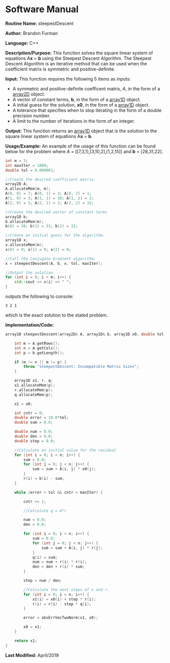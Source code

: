 # Software Manual

**Routine Name:** steepestDescent

**Author:** Brandon Furman

**Language:** C++

**Description/Purpose:** This function solves the square linear system of equations A**x** = **b** using the Steepest Descent Algorithm. The Steepest Descent Algorithm is an iterative method that can be used when the coefficient matrix is symmetric and positive-definite.

**Input:** This function requires the following 5 items as inputs:

- A symmetric and positive-definite coefficent matrix, *A*, in the form of a [array2D](https://brandonfurman.github.io/math5610/SoftwareManual/DataStructures/array2D) object.
- A vector of constant terms, **b**, in the form of a [array1D](https://brandonfurman.github.io/math5610/SoftwareManual/DataStructures/array1D) object. 
- A initial guess for the solution, **x0**, in the form of a [array1D](https://brandonfurman.github.io/math5610/SoftwareManual/DataStructures/array1D) object.
- A tolerance that specifies when to stop iterating in the form of a double precision number.
- A limit to the number of iterations in the form of an integer. 

**Output:** This function returns an [array1D](https://brandonfurman.github.io/math5610/SoftwareManual/DataStructures/array1D) object that is the solution to the square linear system of equations A**x** = **b**. 

**Usage/Example:** An example of the usage of this function can be found below for the problem where *A* = [[7,3,1],[3,10,2],[1,2,15]] and **b** = [28,31,22].
```cpp
int m = 3;
int maxIter = 1000;
double tol = 0.000001;

//Create the desired coefficient matrix.
array2D A;
A.allocateMem(m, m);
A(0, 0) = 7; A(0, 1) = 3; A(0, 2) = 1;
A(1, 0) = 3; A(1, 1) = 10; A(1, 2) = 2;
A(2, 0) = 1; A(2, 1) = 2; A(2, 2) = 15;

//Create the desired vector of constant terms
array1D b;
b.allocateMem(m);
b(0) = 28; b(1) = 31; b(2) = 22;

//Create an initial guess for the algorithm.
array1D x;
x.allocateMem(m);
x(0) = 0; x(1) = 0; x(2) = 0;

//Call the Conjugate Gradient algorithm.
x = steepestDescent(A, b, x, tol, maxIter);

//Output the solution.
for (int i = 0; i < m; i++) {
	std::cout << x(i) << " ";
}
```
outputs the following to console:
```
3 2 1
```
which is the exact solution to the stated problem.

**Implementation/Code:**

```cpp
array1D steepestDescent(array2D& A, array1D& b, array1D x0, double tol, int maxIter) {

	int m = A.getRows();
	int n = A.getCols();
	int p = b.getLength();

	if (m != n || m != p) {
		throw "steepestDescent: Incompatible Matrix Sizes";
	}

	array1D x1, r, q;
	x1.allocateMem(p);
	r.allocateMem(p);
	q.allocateMem(p);

	x1 = x0;

	int cntr = 0;
	double error = 10.0*tol;
	double sum = 0.0;

	double num = 0.0;
	double den = 0.0;
	double step = 0.0;

	//Calculate an initial value for the residual
	for (int i = 0; i < n; i++) {
		sum = 0.0;
		for (int j = 0; j < n; j++) {
			sum = sum + A(i, j) * x0(j);
		}
		r(i) = b(i) - sum;
	}

	while (error > tol && cntr < maxIter) {

		cntr += 1;

		//Calculate q = A*r

		num = 0.0;
		den = 0.0;

		for (int i = 0; i < n; i++) {
			sum = 0.0;
			for (int j = 0; j < n; j++) {
				sum = sum + A(i, j) * r(j);
			}
			q(i) = sum;
			num = num + r(i) * r(i);
			den = den + r(i) * sum;
		}

		step = num / den;

		//Calculate the next steps of x and r.
		for (int i = 0; i < n; i++) {
			x1(i) = x0(i) + step * r(i);
			r(i) = r(i) - step * q(i);
		}

		error = absErrVecTwoNorm(x1, x0);

		x0 = x1;
	}

	return x1;
}
```

**Last Modified:** April/2019